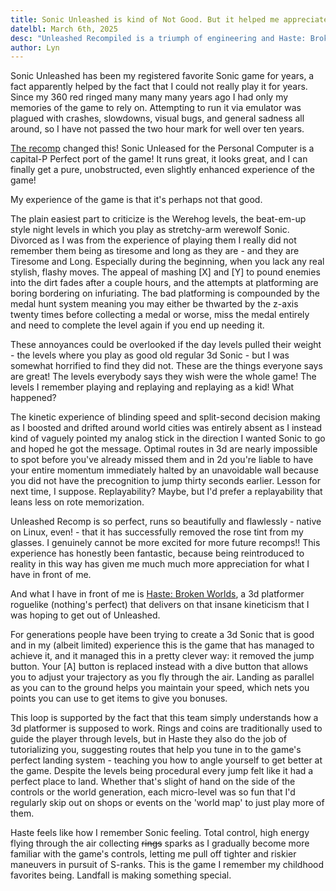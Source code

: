 ```yaml
---
title: Sonic Unleashed is kind of Not Good. But it helped me appreciate Haste, which is.
datelbl: March 6th, 2025
desc: "Unleashed Recompiled is a triumph of engineering and Haste: Broken Worlds is a triumph of Landfall."
author: Lyn
---
```


Sonic Unleashed has been my registered favorite Sonic game for years, a fact apparently helped by the fact that I could not really play it for years. Since my 360 red ringed many many many years ago I had only my memories of the game to rely on.
Attempting to run it via emulator was plagued with crashes, slowdowns, visual bugs, and general sadness all around, so I have not passed the two hour mark for well over ten years. 

[The recomp](https://github.com/hedge-dev/UnleashedRecomp) changed this! Sonic Unleased for the Personal Computer is a capital-P Perfect port of the game! It runs great, it looks great, and I can finally get a pure, unobstructed, even slightly enhanced experience of the game!

My experience of the game is that it's perhaps not that good.

The plain easiest part to criticize is the Werehog levels, the beat-em-up style night levels in which you play as stretchy-arm werewolf Sonic. Divorced as I was from the experience of playing them I really did not remember them being as tiresome and long as they are - and they are Tiresome and Long. Especially during the beginning, when you lack any real stylish, flashy moves. The appeal of mashing [X] and [Y] to pound enemies into the dirt fades after a couple hours, and the attempts at platforming are boring bordering on infuriating. The bad platforming is compounded by the medal hunt system meaning you may either be thwarted by the z-axis twenty times before collecting a medal or worse, miss the medal entirely and need to complete the level again if you end up needing it. 

These annoyances could be overlooked if the day levels pulled their weight - the levels where you play as good old regular 3d Sonic - but I was somewhat horrified to find they did not. These are the things everyone says are great! The levels everybody says they wish were the whole game! The levels I remember playing and replaying and replaying as a kid! What happened?

The kinetic experience of blinding speed and split-second decision making as I boosted and drifted around world cities was entirely absent as I instead kind of vaguely pointed my analog stick in the direction I wanted Sonic to go and hoped he got the message. Optimal routes in 3d are nearly impossible to spot before you've already missed them and in 2d you're liable to have your entire momentum immediately halted by an unavoidable wall because you did not have the precognition to jump thirty seconds earlier. Lesson for next time, I suppose. Replayability? Maybe, but I'd prefer a replayability that leans less on rote memorization.

Unleashed Recomp is so perfect, runs so beautifully and flawlessly - native on Linux, even! - that it has successfully removed the rose tint from my glasses. I genuinely cannot be more excited for more future recomps!! This experience has honestly been fantastic, because being reintroduced to reality in this way has given me much much more appreciation for what I have in front of me.

And what I have in front of me is [Haste: Broken Worlds](https://store.steampowered.com/app/1796470/HASTE_Broken_Worlds/), a 3d platformer roguelike (nothing's perfect) that delivers on that insane kineticism that I was hoping to get out of Unleashed.

For generations people have been trying to create a 3d Sonic that is good and in my (albeit limited) experience this is the game that has managed to achieve it, and it managed this in a pretty clever way: it removed the jump button. Your [A] button is replaced instead with a dive button that allows you to adjust your trajectory as you fly through the air. Landing as parallel as you can to the ground helps you maintain your speed, which nets you points you can use to get items to give you bonuses. 

This loop is supported by the fact that this team simply understands how a 3d platformer is supposed to work. Rings and coins are traditionally used to guide the player through levels, but in Haste they also do the job of tutorializing you, suggesting routes that help you tune in to the game's perfect landing system - teaching you how to angle yourself to get better at the game. Despite the levels being procedural every jump felt like it had a perfect place to land. Whether that's slight of hand on the side of the controls or the world generation, each micro-level was so fun that I'd regularly skip out on shops or events on the 'world map' to just play more of them. 

Haste feels like how I remember Sonic feeling. Total control, high energy flying through the air collecting ~~rings~~ sparks as I gradually become more familiar with the game's controls, letting me pull off tighter and riskier maneuvers in pursuit of S-ranks. This is the game I remember my childhood favorites being. Landfall is making something special.
